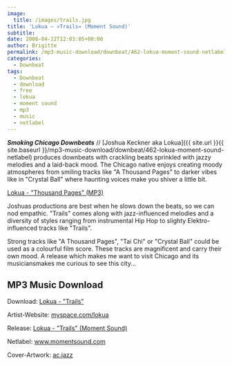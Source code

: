 ```yaml
---
image:
  title: /images/trails.jpg
title: 'Lokua – »Trails« (Moment Sound)'
subtitle: 
date: 2008-04-22T12:03:05+00:00
author: Brigitte
permalink: /mp3-music-download/downbeat/462-lokua-moment-sound-netlabel
categories:
  - Downbeat
tags:
  - Downbeat
  - download
  - free
  - lokua
  - moment sound
  - mp3
  - music
  - netlabel
---
```

***Smoking Chicago Downbeats*** // [Joshua Keckner aka Lokua]({{ site.url }}{{ site.baseurl }}/mp3-music-download/downbeat/462-lokua-moment-sound-netlabel) produces downbeats with crackling beats sprinkled with jazzy melodies and a laid-back mood. The Chicago native enjoys creating moody atmospheres from smiling tracks like "A Thousand Pages" to darker vibes like in "Crystal Ball" where haunting voices make you shiver a little bit.

[Lokua - "Thousand Pages" (MP3)](http://mp3.phlow.de/phlow_2008/01._lokua_-_a_thousand_pages.mp3)
  
<!--more-->

<!--adsense-->

Joshuas productions are best when he slows down the beats, so we can nod empathic. "Trails" comes along with jazz-influenced melodies and a diversity of styles ranging from instrumental Hip Hop to slighty Elektro-influenced tracks like "Trails".

Strong tracks like "A Thousand Pages", "Tai Chi" or "Crystal Ball" could be used as a colourful film score. These tracks are magnificent and carry their own mood. A release which makes me want to visit Chicago and its musiciansmakes me curious to see this city...

## MP3 Music Download

Download: [Lokua - "Trails"](http://momentsound.com/releases/moment_002_trails/Trails.zip)
  
Artist-Website: <a href="http://myspace.com/lokua" target="_blank">myspace.com/lokua</a>
  
Release: <a title="Information about Release" href="http://www.momentsound.com/net_releases/m_002_trails/" target="_blank">Lokua - "Trails" (Moment Sound)</a>
  
Netlabel: <a href="http://www.momentsound.com" target="_blank">www.momentsound.com</a>
  
Cover-Artwork: <a href="http://acjazz.deviantart.com/" target="_blank">ac.jazz</a>